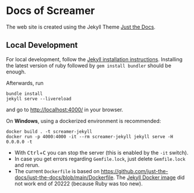 # Docs of Screamer

The web site is created using the Jekyll Theme [Just the Docs](https://just-the-docs.github.io/just-the-docs/).

## Local Development

For local development, follow the [Jekyll installation instructions](https://jekyllrb.com/docs/installation/).
Installing the latest version of ruby followed by `gem install bundler` should be enough.

Afterwards, run

```terminal
bundle install
jekyll serve --livereload
```

and go to <http://localhost:4000/> in your browser.

On **Windows**, using a dockerized environment is recommended:

```terminal
docker build . -t screamer-jekyll
docker run -p 4000:4000 -it --rm screamer-jekyll jekyll serve -H 0.0.0.0 -t
```

- With <kbd>Ctrl</kbd>+<kbd>C</kbd> you can stop the server (this is enabled by the `-it` switch).
- In case you get errors regarding `Gemfile.lock`, just delete `Gemfile.lock` and rerun.
- The current `Dockerfile` is based on <https://github.com/just-the-docs/just-the-docs/blob/main/Dockerfile>.
  The [Jekyll Docker image](https://github.com/envygeeks/jekyll-docker#jekyll-docker) did not work end of 20222 (because Ruby was too new).
